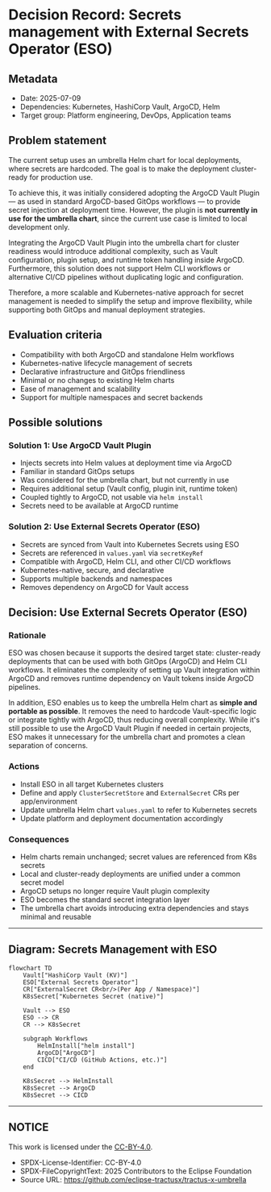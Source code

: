 # Decision Record: Secrets management with External Secrets Operator (ESO)

## Metadata

* Date: 2025-07-09
* Dependencies: Kubernetes, HashiCorp Vault, ArgoCD, Helm
* Target group: Platform engineering, DevOps, Application teams

## Problem statement

The current setup uses an umbrella Helm chart for local deployments, where secrets are hardcoded. The goal is to make the deployment cluster-ready for production use.

To achieve this, it was initially considered adopting the ArgoCD Vault Plugin — as used in standard ArgoCD-based GitOps workflows — to provide secret injection at deployment time. However, the plugin is **not currently in use for the umbrella chart**, since the current use case is limited to local development only.

Integrating the ArgoCD Vault Plugin into the umbrella chart for cluster readiness would introduce additional complexity, such as Vault configuration, plugin setup, and runtime token handling inside ArgoCD. Furthermore, this solution does not support Helm CLI workflows or alternative CI/CD pipelines without duplicating logic and configuration.

Therefore, a more scalable and Kubernetes-native approach for secret management is needed to simplify the setup and improve flexibility, while supporting both GitOps and manual deployment strategies.

## Evaluation criteria

- Compatibility with both ArgoCD and standalone Helm workflows
- Kubernetes-native lifecycle management of secrets
- Declarative infrastructure and GitOps friendliness
- Minimal or no changes to existing Helm charts
- Ease of management and scalability
- Support for multiple namespaces and secret backends

## Possible solutions

### Solution 1: Use ArgoCD Vault Plugin

- Injects secrets into Helm values at deployment time via ArgoCD
- Familiar in standard GitOps setups
- Was considered for the umbrella chart, but not currently in use
- Requires additional setup (Vault config, plugin init, runtime token)
- Coupled tightly to ArgoCD, not usable via `helm install`
- Secrets need to be available at ArgoCD runtime

### Solution 2: Use External Secrets Operator (ESO)

- Secrets are synced from Vault into Kubernetes Secrets using ESO
- Secrets are referenced in `values.yaml` via `secretKeyRef`
- Compatible with ArgoCD, Helm CLI, and other CI/CD workflows
- Kubernetes-native, secure, and declarative
- Supports multiple backends and namespaces
- Removes dependency on ArgoCD for Vault access

## Decision: Use External Secrets Operator (ESO)

### Rationale

ESO was chosen because it supports the desired target state: cluster-ready deployments that can be used with both GitOps (ArgoCD) and Helm CLI workflows. It eliminates the complexity of setting up Vault integration within ArgoCD and removes runtime dependency on Vault tokens inside ArgoCD pipelines.

In addition, ESO enables us to keep the umbrella Helm chart as **simple and portable as possible**. It removes the need to hardcode Vault-specific logic or integrate tightly with ArgoCD, thus reducing overall complexity. While it's still possible to use the ArgoCD Vault Plugin if needed in certain projects, ESO makes it unnecessary for the umbrella chart and promotes a clean separation of concerns.

### Actions

- Install ESO in all target Kubernetes clusters
- Define and apply `ClusterSecretStore` and `ExternalSecret` CRs per app/environment
- Update umbrella Helm chart `values.yaml` to refer to Kubernetes secrets
- Update platform and deployment documentation accordingly

### Consequences

- Helm charts remain unchanged; secret values are referenced from K8s secrets
- Local and cluster-ready deployments are unified under a common secret model
- ArgoCD setups no longer require Vault plugin complexity
- ESO becomes the standard secret integration layer
- The umbrella chart avoids introducing extra dependencies and stays minimal and reusable

---

## Diagram: Secrets Management with ESO

```mermaid
flowchart TD
    Vault["HashiCorp Vault (KV)"]
    ESO["External Secrets Operator"]
    CR["ExternalSecret CR<br/>(Per App / Namespace)"]
    K8sSecret["Kubernetes Secret (native)"]

    Vault --> ESO
    ESO --> CR
    CR --> K8sSecret

    subgraph Workflows
        HelmInstall["helm install"]
        ArgoCD["ArgoCD"]
        CICD["CI/CD (GitHub Actions, etc.)"]
    end

    K8sSecret --> HelmInstall
    K8sSecret --> ArgoCD
    K8sSecret --> CICD
```

---

## NOTICE

This work is licensed under the [CC-BY-4.0](https://creativecommons.org/licenses/by/4.0/legalcode).

* SPDX-License-Identifier: CC-BY-4.0
* SPDX-FileCopyrightText: 2025 Contributors to the Eclipse Foundation
* Source URL: <https://github.com/eclipse-tractusx/tractus-x-umbrella>

